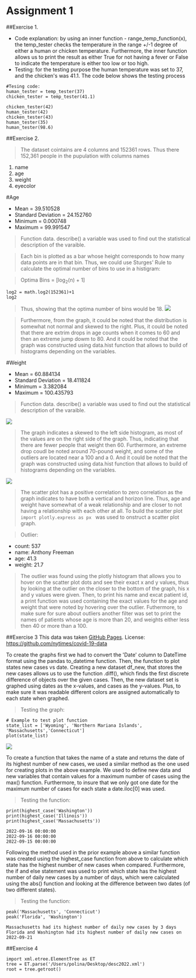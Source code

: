 # Assignment 1 

##Exercise 1.  
- Code explanation: by using an inner function - range_temp_function(x), the temp_tester  checks the temperature in the range +/-1 degree of either a human or chicken temperature. Furthermore, the inner function allows us to print the result as either True for not having a fever or False to indicate the temperature is either too low or too high.
- Testing: for the testing purpose the human temperature was set to 37, and the chicken's was 41.1. The code below shows  the testing process 
```
#Tesing code:
human_tester = temp_tester(37)
chicken_tester = temp_tester(41.1)

chicken_tester(42)
human_tester(42)
chicken_tester(43)
human_tester(35)
human_tester(98.6)
```

##Exercise 2. 

>The dataset cointains are 4 columns and 152361 rows. Thus there 152,361 people in the pupulation with columns names 
1. name
2. age
3. weight
4. eyecolor

#Age

- Mean = 39.510528
- Standard Deviation = 24.152760
- Minimum = 0.000748
- Maximum = 99.991547

> Function data. describe() a variable was used to find out the statistical description of the varaible.

>Each bin is plotted as a bar whose height corresponds to how many data points are in that bin. Thus, we could use Sturges' Rule to calculate the optimal number of bins to use in a histigram: 

>Optima Bins = [log<sub>2</sub>(n) + 1]
```
log2 = math.log2(152361)+1  
log2
```
> Thus, showing that the optima number of bins would be 18. 
![](age_histogram.png)

>Furthermore, from the graph, it could be noted that the distribution is somewhat not normal and skewed to the right. Plus, it could be noted that there are extrim drops in age counts when it comes to 60 and then an extreme jump dowm to 80. And it could be noted that the graph was constructed using data.hist function that allows to build of histograms depending on the variables. 

#Weight 

- Mean = 60.884134
- Standard Deviation = 18.411824
- Minimum = 3.382084
- Maximum = 100.435793
> Function data. describe() a variable was used to find out the statistical description of the varaible.

![](weight_histogram.png)

> The graph indicates a skewed to the left side histogram, as most of the values are on the right side of the graph. Thus, indicating that there are fewer people that weight then 60. Furthermore, an extreme drop coudl be noted around 70-pound weight, and some of the outliers are located near a 100 and a 0. And it could be noted that the graph was constructed using data.hist function that allows to build of histograms depending on the variables. 

![](newplot.png)

> The scatter plot has a positive correlation to zero correlation as the graph indicates to have both a vertical and horizon line. Thus, age and weight have somewhat of a weak relationship and are closer to not having a relationship with each other at all. To build the scatter plot ```import plotly.express as px ``` was used to onstruct  a scatter plot graph. 


> Outlier: 
- count: 537
- name: Anthony Freeman
- age: 41.3
- weight: 21.7

> The outlier was found using the plotly histogram that allows you to hover on the scatter plot dots and see their exact x and y values, thus by looking at the outlier on the closer to the bottom of the graph, his x and y values were given. Then, to print his name and excat patient id, a print function was used containing the  exact values for the age and weight that were noted by hovering over the outlier. Futhermore, to make sure for sure about outliers another filter was set to print the names of patients whose age is more than 20, and weights either less then 40 or more than a 100. 


##Exercise 3
This data was taken [GitHub Pages](github.com/nytimes/covid-19-data).
License:
https://github.com/nytimes/covid-19-data

To create the graphs first we had to convert the 'Date' column to DateTime format using the pandas to_datetime function. Then, the function to plot states new cases vs date. Creating a new dataset df_new, that stores the new cases allows us to use the function .diff(), which finds the first discrete difference of objects over the given cases. Then, the new dataset set is graphed using dates as the x-values, and cases as the y-values. Plus, to make sure it was readable different colors are assigned automatically to each state when graphed. 

> Testing the graph:
```
# Example to test plot function
state_list = ['Wyoming', 'Northern Mariana Islands', 'Massachusetts','Connecticut']
plot(state_list)
```
![](3_1.png)

To create a function that takes the name of a state and returns the date of its highest number of new cases, we used a similar method as the one used for creating plots in the above example. We used to define new data and new variables that contain values for a maximum number of cases using the max() function. Furthermore, to insure that we only got one date for the maximum number of cases for each state a date.iloc[0] was used. 

>Testing the function: 
```
print(highest_case('Washington'))
print(highest_case('Illinois'))
print(highest_case('Massachusetts'))

2022-09-16 00:00:00
2022-09-16 00:00:00
2022-09-15 00:00:00
```
Following the method used in the prior example above a similar function was created using the highest_case function from above to calculate which state has the highest number of new cases when compared. Furthermore, the if and else statement was used to print which state has the highest number of daily new cases by a number of days, which were calculated using the abs() function and looking at the difference between two dates (of two different states).

>Testing the function: 
```
peak('Massachusetts', 'Connecticut')
peak('Florida', 'Washington')

Massachusetts had its highest number of daily new cases by 3 days
Florida and Washington had its highest number of daily new cases on 2022-09-21
```

##Exercise 4
```
import xml.etree.ElementTree as ET
tree = ET.parse('/Users/polina/Desktop/desc2022.xml')
root = tree.getroot()
```
